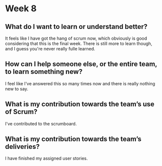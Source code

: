 # Week 8

## What do I want to learn or understand better?

It feels like I have got the hang of scrum now, which obviously is good considering that this is the final week. There is still more to learn though, and I guess you're never really fulle learned.

## How can I help someone else, or the entire team, to learn something new?

I feel like I've answered this so many times now and there is really nothing new to say.

## What is my contribution towards the team’s use of Scrum?

I've contributed to the scrumboard.

## What is my contribution towards the team’s deliveries?

I have finished my assigned user stories.
